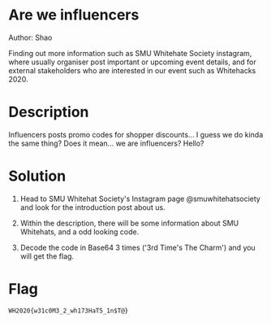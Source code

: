 # Are we influencers

Author: Shao

Finding out more information such as SMU Whitehate Society instagram, where usually organiser post important or upcoming event details, and for external stakeholders who are interested in our event such as Whitehacks 2020.

# Description

Influencers posts promo codes for shopper discounts... I guess we do kinda the same thing? Does it mean... we are influencers? Hello?

# Solution

1. Head to SMU Whitehat Society's Instagram page @smuwhitehatsociety and look for the introduction post about us.

2. Within the description, there will be some information about SMU Whitehats, and a odd looking code.

3. Decode the code in Base64 3 times ('3rd Time's The Charm') and you will get the flag.

# Flag

`WH2020{w31c0M3_2_wh173HaT5_1n$T@}`

